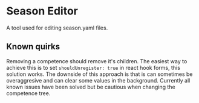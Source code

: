 # Season Editor

A tool used for editing season.yaml files.

## Known quirks

Removing a competence should remove it's children. The easiest way to achieve this is to set `shouldUnregister: true` in react hook forms, this solution works. The downside of this approach is that is can sometimes be overaggresive and can clear some values in the background. Currently all known issues have been solved but be cautious when changing the competence tree.
